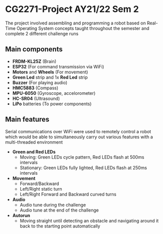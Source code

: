 # CG2271-Project AY21/22 Sem 2

The project involved assembling and programming a robot based on Real-Time Operating System concepts taught throughout the semester and complete 2 different challenge runs

## Main components

* **FRDM-KL25Z** (Brain)
* **ESP32** (For command transmission via WiFi)
* **Motors** and **Wheels** (For movement)
* **Green Led** strip and 1x **Red Led** strip
* **Buzzer** (For playing audio)
* **HMC5883** (Compass)
* **MPU-6050** (Gyroscope, accelorometer)
* **HC-SR04** (Ultrasound)
* **LiPo** batteries (To power components)

## Main features

Serial communications over WiFi were used to remotely control a robot which would be able to simultaneously carry out various features with a multi-threaded environment

* **Green and Red LEDs**
    * Moving: Green LEDs cycle pattern, Red LEDs flash at 500ms intervals
    * Stationary: Green LEDs fully lighted, Red LEDs flash at 250ms intervals
* **Movement**
    * Forward/Backward
    * Left/Right static turn 
    * Left/Right Forward and Backward curved turns
* **Audio**
    * Audio tune during the challenge
    * Audio tune at the end of the challenge
* **Autorun**
    * Moving straight until detecting an obstacle and navigating around it back to the starting point automatically
